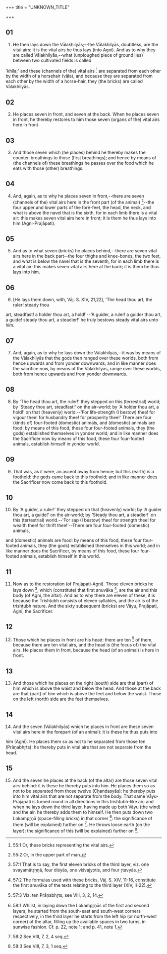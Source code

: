 +++
title = "UNKNOWN_TITLE"

+++


## 01
1. He then lays down the Vālakhilyās;--the Vālakhilyās, doubtless, are the vital airs: it is the vital airs he thus lays (into Agni). And as to why they are called Vālakhilyās,--what (unploughed piece of ground lies) between two cultivated fields is called

 'khila;' and these (channels of the) vital airs [^fn_122] are separated from each other by the width of a horsehair (vāla), and because they are separated from each other by the width of a horse-hair, they (the bricks) are called Vālakhilyās.

[^fn_122]: 55:1 Or, these bricks representing the vital airs.

## 02
2. He places seven in front, and seven at the back. When he places seven in front, he thereby restores to him those seven (organs of the) vital airs here in front.

## 03
3. And those seven which (he places) behind he thereby makes the counter-breathings to those (first breathings); and hence by means of (the channels of) these breathings he passes over the food which he eats with those (other) breathings.

## 04
4. And, again, as to why he places seven in front,--there are seven (channels of the) vital airs here in the front part (of the animal) [^fn_123]--the four upper and lower parts of the fore-feet, the head, the neck, and what is above the navel that is the sixth, for in each limb there is a vital air: this makes seven vital airs here in front; it is them he thus lays into him (Agni-Prajāpati).

[^fn_123]: 55:2 Or, in the upper part of man.

## 05
5. And as to what seven (bricks) he places behind,--there are seven vital airs here in the back part--the four thighs and knee-bones, the two feet, and what is below the navel that is the seventh, for in each limb there is a vital air: this makes seven vital airs here at the back; it is them he thus lays into him.

## 06
6. [He lays them down, with, Vāj. S. XIV, 21,22], 'The head thou art, the ruler! steady thou

art, steadfast! a holder thou art, a hold!'--'A guider, a ruler! a guider thou art, a guide! steady thou art, a steadier!' he truly bestows steady vital airs unto him.

## 07
7. And, again, as to why he lays down the Vālakhilyās,--it was by means of the Vālakhilyās that the gods then ranged over these worlds, both from hence upwards and from yonder downwards; and in like manner does the sacrifice now, by means of the Vālakhilyās, range over these worlds, both from hence upwards and from yonder downwards.

## 08
8. By 'The head thou art, the ruler!' they stepped on this (terrestrial) world; by 'Steady thou art, steadfast!' on the air-world; by 'A holder thou art, a hold!' on that (heavenly) world.--'For life-strength (I bestow) thee! for vigour thee! for husbandry thee! for prosperity thee!' There are four (kinds of) four-footed (domestic) animals, and (domestic) animals are food: by means of this food, these four four-footed animals, they (the gods) established themselves in yonder world; and in like manner does the Sacrificer now by means of this food, these four four-footed animals, establish himself in yonder world.

## 09
9. That was, as it were, an ascent away from hence; but this (earth) is a foothold: the gods came back to this foothold; and in like manner does the Sacrificer now come back to this foothold.

## 10
10. By 'A guider, a ruler!' they stepped on that (heavenly) world; by 'A guider thou art, a guide!' on the air-world; by 'Steady thou art, a steadier!' on this (terrestrial) world.--'For sap (I bestow) thee! for strength thee! for wealth thee! for thrift thee!'--There are four four-footed (domestic) animals,

and (domestic) animals are food: by means of this food, these four four-footed animals, they (the gods) established themselves in this world; and in like manner does the Sacrificer, by means of this food, these four four-footed animals, establish himself in this world.

## 11
11. Now as to the restoration (of Prajāpati-Agni). Those eleven bricks he lays down [^fn_124], which (constitute) that first anuvāka [^fn_125], are the air and this body (of Agni, the altar). And as to why there are eleven of these, it is because the Trishṭubh consists of eleven syllables, and the air is of the trishṭubh nature. And the sixty subsequent (bricks) are Vāyu, Prajāpati, Agni, the Sacrificer.

[^fn_124]: 57:1 That is to say, the first eleven bricks of the third layer, viz. one svayamātr̥ṇṇā, four diśyās, one viśvajyotis, and four r̥tavyās.

[^fn_125]: 57:2 The formulas used with these bricks, Vāj. S. XIV, 11-16, constitute the first anuvāka of the texts relating to the third layer (XIV, II-22).

## 12
12. Those which he places in front are his head: there are ten [^fn_126] of them, because there are ten vital airs, and the head is (the focus of) the vital airs. He places them in front, because the head (of an animal) is here in front.

[^fn_126]: 57:3 Viz. ten Prāṇabhr̥ts, see VIII, 3, 2, 14.

## 13
13. And those which he places on the right (south) side are that (part) of him which is above the waist and below the head. And those at the back are that (part) of him which is above the feet and below the waist. Those on the left (north) side are the feet themselves.

## 14
14. And the seven (Vālakhilyās) which he places in front are these seven vital airs here in the forepart (of an animal): it is these he thus puts into

him (Agni). He places them so as not to he separated from those ten (Prāṇabhr̥ts): he thereby puts in vital airs that are not separate from the head.

## 15
15. And the seven he places at the back (of the altar) are those seven vital airs behind: it is these he thereby puts into him. He places them so as not to be separated from those twelve (Cḥandasyās): he thereby puts into him vital airs that are not separate from the body. That same Vāyu-Prajāpati is turned round in all directions in this trishṭubh-like air; and when he lays down the third layer, having made up both Vāyu (the wind) and the air, he thereby adds them to himself. He then puts down two Lokampr̥ṇā (space-filling bricks) in that corner [^fn_127]: the significance of them (will be explained) further on [^fn_128]. He throws loose earth (on the layer): the significance of this (will be explained) further on [^fn_129].

[^fn_127]: 58:1 Whilst, in laying down the Lokampr̥ṇās of the first and second layers, he started from the south-east and south-west corners respectively, in the third layer he starts from the left hip (or north-west corner) of the altar, filling up the available spaces in two turns, in sunwise fashion. Cf. p. 22, note 1; and p. 41, note 1.

[^fn_128]: 58:2 See VIII, 7, 2, 4 seq.

[^fn_129]: 58:3 See VIII, 7, 3, 1 seq.

